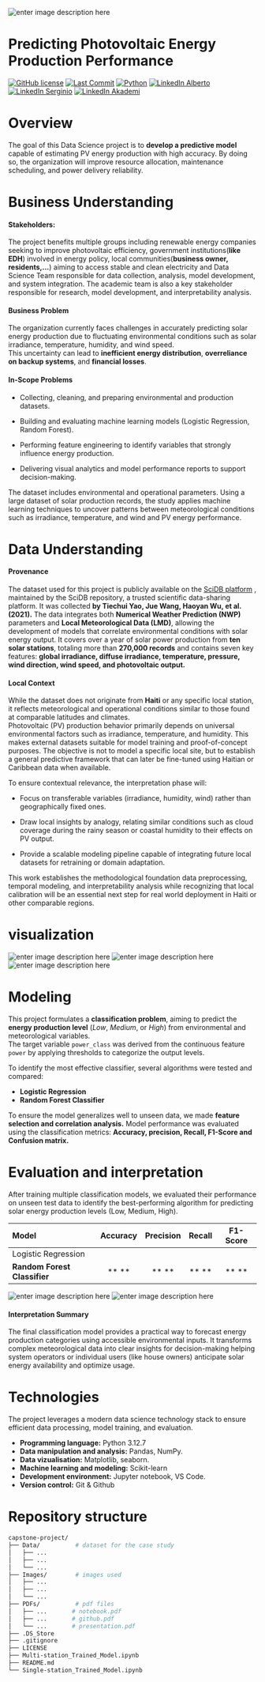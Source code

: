 ![enter image description here](Images/pv_powerstation.png)
# Predicting Photovoltaic Energy Production Performance
[![GitHub license](https://img.shields.io/github/license/tolly00/capstone-project)](https://github.com/tolly00/capstone-project/blob/main/LICENSE)
[![Last Commit](https://img.shields.io/github/last-commit/tolly00/capstone-project)](https://github.com/tolly00/capstone-project/commits/main)
[![Python](https://img.shields.io/badge/python-3.12%2B-blue)](https://www.python.org/)
[![LinkedIn Alberto](https://img.shields.io/badge/LinkedIn-Alberto%20Sylveus-blue?logo=linkedin)](https://www.linkedin.com/in/albertosylveus/)
[![LinkedIn Serginio](https://img.shields.io/badge/LinkedIn-Marcus%20Inossaint-blue?logo=linkedin)](https://www.linkedin.com/in/marcus-inossaint/)
[![LinkedIn Akademi](https://img.shields.io/badge/LinkedIn-Akademi-blue?logo=linkedin)](https://www.linkedin.com/company/myakademico)
# Overview
The goal of this Data Science project is to **develop a predictive model** capable of estimating PV energy production with high accuracy. By doing so, the organization will improve resource allocation, maintenance scheduling, and power delivery reliability.

# Business Understanding
#### **Stakeholders:**  
The project benefits multiple groups including renewable energy companies seeking to improve photovoltaic efficiency, government institutions(**like EDH**) involved in energy policy, local communities(**business owner, residents,...**) aiming to access stable and clean electricity and Data Science Team responsible for data collection, analysis, model development, and system integration. The academic team is also a key stakeholder responsible for research, model development, and interpretability analysis.
    
#### **Business Problem**

The organization currently faces challenges in accurately predicting solar energy production due to fluctuating environmental conditions such as solar irradiance, temperature, humidity, and wind speed.  
This uncertainty can lead to **inefficient energy distribution**, **overreliance on backup systems**, and **financial losses**.

#### **In-Scope Problems**

-   Collecting, cleaning, and preparing environmental and production datasets.
    
-   Building and evaluating machine learning models (Logistic Regression, Random Forest).
    
-   Performing feature engineering to identify variables that strongly influence energy production.
    
-   Delivering visual analytics and model performance reports to support decision-making.

The dataset includes environmental and operational parameters. Using a large dataset of solar production records, the study applies machine learning techniques to uncover patterns between meteorological conditions such as irradiance, temperature, and wind and PV energy performance.

  
# Data Understanding
#### **Provenance**
The dataset used for this project is publicly available on the [SciDB platform](https://www.scidb.cn/en/detail?dataSetId=f8f3d7af144f441795c5781497e56b62) , maintained by the SciDB repository, a trusted scientific data-sharing platform. It was collected **by Tiechui Yao, Jue Wang, Haoyan Wu, et al. (2021).** 
The data integrates both **Numerical Weather Prediction (NWP)** parameters and **Local Meteorological Data (LMD)**, allowing the development of models that correlate environmental conditions with solar energy output. It covers over a year of solar power production from **ten solar stations**, totaling more than **270,000 records** and contains seven key features: **global irradiance, diffuse irradiance, temperature, pressure, wind direction, wind speed, and photovoltaic output.**

#### **Local Context**
While the dataset does not originate from **Haiti** or any specific local station, it reflects meteorological and operational conditions similar to those found at comparable latitudes and climates.  
Photovoltaic (PV) production behavior primarily depends on universal environmental factors such as irradiance, temperature, and humidity. This makes external datasets suitable for model training and proof-of-concept purposes. The objective is not to model a specific local site, but to establish a general predictive framework that can later be fine-tuned using Haitian or Caribbean data when available.

To ensure contextual relevance, the interpretation phase will:

-   Focus on transferable variables (irradiance, humidity, wind) rather than geographically fixed ones.
    
-   Draw local insights by analogy, relating similar conditions such as cloud coverage during the rainy season or coastal humidity to their effects on PV output.
    
-   Provide a scalable modeling pipeline capable of integrating future local datasets for retraining or domain adaptation.
    

This work establishes the methodological foundation data preprocessing, temporal modeling, and interpretability analysis while recognizing that local calibration will be an essential next step for real world deployment in Haiti or other comparable regions.

# visualization
![enter image description here](Images/class_distribution.png)
![enter image description here](Images/power_by_month.png)
![enter image description here](Images/power_by_day_hour.png)


# Modeling
This project formulates a **classification problem**, aiming to predict the **energy production level** (_Low_, _Medium_, or _High_) from environmental and meteorological variables.  
The target variable `power_class` was derived from the continuous feature `power` by applying thresholds to categorize the output levels.

To identify the most effective classifier, several algorithms were tested and compared:

-   **Logistic Regression**
-   **Random Forest Classifier**

To ensure the model generalizes well to unseen data, we made **feature selection and correlation analysis.** Model performance was evaluated using the classification metrics: **Accuracy, precision, Recall, F1-Score and Confusion matrix.**

# Evaluation and interpretation
After training multiple classification models, we evaluated their performance on unseen test data to identify the best-performing algorithm for predicting solar energy production levels (Low, Medium, High).

| **Model** | **Accuracy** | **Precision** | **Recall** | **F1-Score** | 
|:-----------|:-------------:|:--------------:|:------------:|:--------------:|
| Logistic Regression |  |  |  |  | 
| **Random Forest Classifier** | ** ** | ** ** | ** ** | ** ** | 

![enter image description here](Images/lr_conf_matrix.png)
![enter image description here](Images/rf_conf_matrix.png)

#### Interpretation Summary

The final classification model provides a practical way to forecast energy production categories using accessible environmental inputs.
It transforms complex meteorological data into clear insights for decision-making helping system operators or individual users (like house owners) anticipate solar energy availability and optimize usage.

# Technologies
The project leverages a modern data science technology stack to ensure efficient data processing, model training, and evaluation.

- **Programming language:** Python 3.12.7
- **Data manipulation and analysis:** Pandas, NumPy.
- **Data vizualisation:** Matplotlib, seaborn.
- **Machine learning and modeling:** Scikit-learn
- **Development environment:** Jupyter notebook, VS Code.
- **Version control:** Git & Github

# Repository structure
```bash
capstone-project/
├── Data/          # dataset for the case study
│   ├── ...
│   ├── ...
│   └── ...
├── Images/        # images used
│   ├── ...
│   ├── ...
│   └── ...
├── PDFs/          # pdf files 
│   ├── ...       # notebook.pdf
│   ├── ...       # github.pdf
│   └── ...       # presentation.pdf
├── .DS_Store       
├── .gitignore
├── LICENSE
├── Multi-station_Trained_Model.ipynb
├── README.md    
└── Single-station_Trained_Model.ipynb           
```
